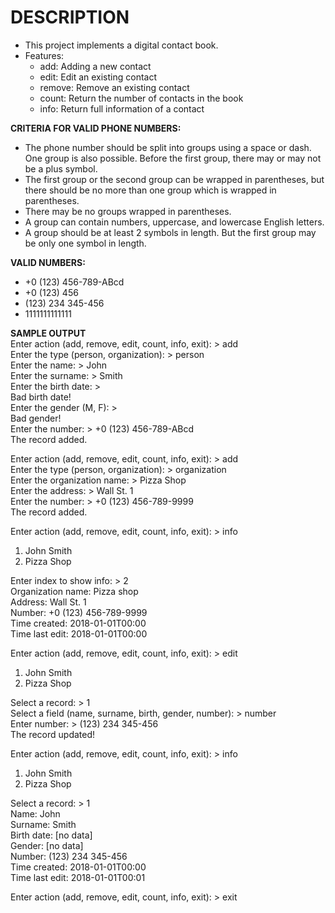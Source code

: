 # DESCRIPTION
*   This project implements a digital contact book.
*   Features:
    *   add: Adding a new contact
    *   edit: Edit an existing contact
    *   remove: Remove an existing contact
    *   count: Return the number of contacts in the book
    *   info: Return full information of a contact



**CRITERIA FOR VALID PHONE NUMBERS:** 

*   The phone number should be split into groups using a space or dash. One group is also possible.
Before the first group, there may or may not be a plus symbol.
*   The first group or the second group can be wrapped in parentheses, 
but there should be no more than one group which is wrapped in parentheses. 
*   There may be no groups wrapped in parentheses.
*   A group can contain numbers, uppercase, and lowercase English letters. 
*   A group should be at least 2 symbols in length. But the first group may be only one symbol in length.

**VALID NUMBERS:**
*   +0 (123) 456-789-ABcd
*   +0 (123) 456
*   (123) 234 345-456
*   1111111111111

**SAMPLE OUTPUT**<br/>
Enter action (add, remove, edit, count, info, exit): > add<br/>
Enter the type (person, organization): > person<br/>
Enter the name: > John<br/>
Enter the surname: > Smith<br/>
Enter the birth date: ><br/>
Bad birth date!<br/>
Enter the gender (M, F): ><br/>
Bad gender!<br/>
Enter the number: > +0 (123) 456-789-ABcd<br/>
The record added.<br/>

Enter action (add, remove, edit, count, info, exit): > add<br/>
Enter the type (person, organization): > organization<br/>
Enter the organization name: > Pizza Shop<br/>
Enter the address: > Wall St. 1<br/>
Enter the number: > +0 (123) 456-789-9999<br/>
The record added.<br/>

Enter action (add, remove, edit, count, info, exit): > info<br/>
1. John Smith <br/>
2. Pizza Shop <br/>

Enter index to show info: > 2<br/>
Organization name: Pizza shop<br/>
Address: Wall St. 1<br/>
Number: +0 (123) 456-789-9999<br/>
Time created: 2018-01-01T00:00<br/>
Time last edit: 2018-01-01T00:00<br/>

Enter action (add, remove, edit, count, info, exit): > edit <br/>
1. John Smith<br/>
2. Pizza Shop <br/>

Select a record: > 1<br/>
Select a field (name, surname, birth, gender, number): > number<br/>
Enter number: > (123) 234 345-456<br/>
The record updated!<br/>

Enter action (add, remove, edit, count, info, exit): > info<br/>
1. John Smith<br/>
2. Pizza Shop <br/>

Select a record: > 1<br/>
Name: John<br/>
Surname: Smith<br/>
Birth date: [no data]<br/>
Gender: [no data]<br/>
Number: (123) 234 345-456<br/>
Time created: 2018-01-01T00:00<br/>
Time last edit: 2018-01-01T00:01<br/>

Enter action (add, remove, edit, count, info, exit): > exit
